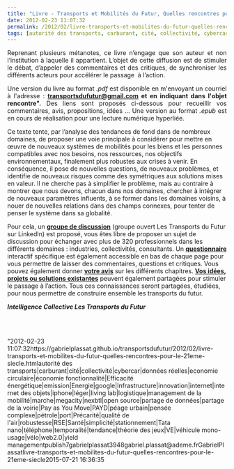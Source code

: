 ```yaml
---
title: "Livre - Transports et Mobilités du Futur, Quelles rencontres pour le 21ème siècle ?"
date: 2012-02-23 11:07:32
permalink: /2012/02/livre-transports-et-mobilites-du-futur-quelles-rencontres-pour-le-21eme-siecle.html
tags: [autorité des transports, carburant, cité, collectivité, cybercar, données réelles, economie circulaire, économie fonctionnalité, Efficacité énergétique, emission, Energie, google, Infrastructure, innovation, internet, internet des objets, iphone, léger, living lab, logistique, management de la mobilité, marche, megacity, nexbtl, open source, partage de données, partage de la voirie, Pay as You Move, PAYD, péage urbain, pensée complexe, pétrole, port, Précarité, qualité de l'air, robustesse, RSE, Santé, simplicité, stationnement, Tata nano, téléphone, temporalité, tendance, théorie des jeux, VE, véhicule mono-usage, vélo, web2.0, yield management]
---
```


<p style="text-align: justify">Reprenant plusieurs métanotes, ce livre n’engage que son auteur et non l’institution à laquelle il appartient. L’objet de cette diffusion est de stimuler le débat, d’appeler des commentaires et des critiques, de synchroniser les différents acteurs pour accélérer le passage  à l’action.</p> <p style="text-align: justify">Une version du livre au format <em>.pdf</em> est disponible en m'envoyant un courriel à l'adresse : <strong><a href="mailto:transportsdufutur@gmail.com" target="_blank">transportsdufutur@gmail.com</a> et en indiquant dans l'objet rencontre".</strong> Des liens sont proposés ci-dessous pour recueillir vos commentaires, avis, propositions, idées ... Une version au format <em>.epub</em> est en cours de réalisation pour une lecture numérique hyperliée. </p>  <!--more-->  Ce texte tente, par l’analyse des tendances de fond dans de nombreux domaines, de proposer une voie principale à considérer pour mettre en œuvre de nouveaux systèmes de mobilités pour les biens et les personnes compatibles avec nos besoins, nos ressources, nos objectifs environnementaux, finalement plus robustes aux crises à venir. En conséquence, il pose de nouvelles questions, de nouveaux problèmes, et identifie de nouveaux risques comme des symétriques aux solutions mises en valeur. Il ne cherche pas à simplifier le problème, mais au contraire à montrer que nous devons, chacun dans nos domaines, chercher à intégrer de nouveaux paramètres influents, à se former dans les domaines voisins, à nouer de nouvelles relations dans des champs connexes, pour tenter de penser le système dans sa globalité. <p style=""text-align: justify"">Pour cela, un <strong><a href=""http://www.linkedin.com/groups/Transports-Futur-2695799?trk=myg_ugrp_ovr"">groupe de discussion</a></strong> (groupe ouvert Les Transports du Futur sur LinkedIn) est proposé, vous êtes libre de proposer un sujet de discussion pour échanger avec plus de 320 professionnels dans les différents domaines : industries, collectivités, consultants. Un <strong><a href=""http://981936.polldaddy.com/s/quelles-rencontres-pour-le-21ème-siècle"" target=""_blank"">questionnaire</a></strong> interactif spécifique est également accessible en bas de chaque page pour vous permettre de laisser des commentaires, questions et critiques. Vous pouvez également donner <strong><a href=""http://981936.polldaddy.com/s/votre-avis-quelle-rencontre-pour-le-21ème-siècle"" target=""_blank"">votre avis</a></strong> sur les différents chapitres. <strong><a href=""http://981936.polldaddy.com/s/une-idée-proposition-quelles-rencontres-pour-le-21ème-siècle"" target=""_blank"">Vos idées, projets ou solutions existantes</a></strong> peuvent également partagées pour stimuler le passage à l’action. Tous ces connaissances seront partagées, étudiées, pour nous permettre de construire ensemble les transports du futur.</p> <p style=""text-align: center""><a href="https://gabrielplassat.github.io/transportsdufutur/wp-content/uploads/sites/6/old/6a0120a66d2ad4970b016762d5b222970b-800wi.jpg"" rel=""lightbox""><img alt=""Network"" border=""0"" class=""asset  asset-image at-xid-6a0120a66d2ad4970b016762d5b222970b"" src=""/wp-content/uploads/sites/6/old/6a0120a66d2ad4970b016762d5b222970b-800wi.jpg"" style=""margin-left: automargin-right: auto"" title=""Network"" /></a><strong><em>Intelligence Collective Les Transports du Futur</em></strong></p> <p><br /><br /></p>"2012-02-23 11:07:32https://gabrielplassat.github.io/transportsdufutur/2012/02/livre-transports-et-mobilites-du-futur-quelles-rencontres-pour-le-21eme-siecle.htmlautorité des transports|carburant|cité|collectivité|cybercar|données réelles|economie circulaire|économie fonctionnalité|Efficacité énergétique|emission|Energie|google|Infrastructure|innovation|internet|internet des objets|iphone|léger|living lab|logistique|management de la mobilité|marche|megacity|nexbtl|open source|partage de données|partage de la voirie|Pay as You Move|PAYD|péage urbain|pensée complexe|pétrole|port|Précarité|qualité de l'air|robustesse|RSE|Santé|simplicité|stationnement|Tata nano|téléphone|temporalité|tendance|théorie des jeux|VE|véhicule mono-usage|vélo|web2.0|yield managementpublish7gabrielplassat3948gabriel.plassat@ademe.frGabrielPlassatlivre-transports-et-mobilites-du-futur-quelles-rencontres-pour-le-21eme-siecle2015-07-21 16:36:35
